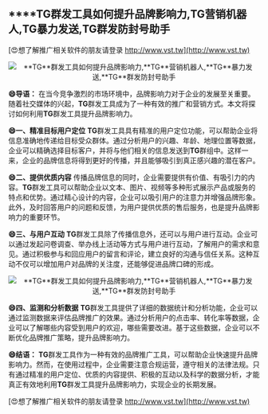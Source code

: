 ## ****TG**群发工具如何提升品牌影响力,**TG**营销机器人,**TG**暴力发送,**TG**群发防封号助手**

[😍想了解推广相关软件的朋友请登录 http://www.vst.tw](http://www.vst.tw)

 <center><img src="https://vst.tw/MP4/tuiguang/png/7.png" alt="**TG**群发工具如何提升品牌影响力,**TG**营销机器人,**TG**暴力发送,**TG**群发防封号助手"></center>

**😄导语：**
在当今竞争激烈的市场环境中，品牌影响力对于企业的发展至关重要。随着社交媒体的兴起，**TG**群发工具成为了一种有效的推广和营销方式。本文将探讨如何利用**TG**群发工具提升品牌影响力。

**😄一、精准目标用户定位**
**TG**群发工具具有精准的用户定位功能，可以帮助企业将信息准确地传递给目标受众群体。通过分析用户的兴趣、年龄、地理位置等数据，企业可以精确选择目标客户，并将与他们相关的信息发送到**TG**群组中。这样一来，企业的品牌信息将得到更好的传播，并且能够吸引到真正感兴趣的潜在客户。

**😄二、提供优质内容**
传播品牌信息的同时，企业需要提供有价值、有吸引力的内容。**TG**群发工具可以帮助企业以文本、图片、视频等多种形式展示产品或服务的特点和优势。通过精心设计的内容，企业可以吸引用户的注意力并增强品牌形象。此外，及时回答用户的问题和反馈，为用户提供优质的售后服务，也是提升品牌影响力的重要环节。

**😄三、与用户互动**
**TG**群发工具除了传播信息外，还可以与用户进行互动。企业可以通过发起问卷调查、举办线上活动等方式与用户进行互动，了解用户的需求和意见。通过积极参与和回应用户的留言和评论，建立良好的沟通与信任关系。这种互动不仅可以增加用户对品牌的关注度，还能够促进品牌口碑的形成。

 <center><img src="https://vst.tw/MP4/tuiguang/png/0.png" alt="**TG**群发工具如何提升品牌影响力,**TG**营销机器人,**TG**暴力发送,**TG**群发防封号助手"></center>

**😄四、监测和分析数据**
**TG**群发工具提供了详细的数据统计和分析功能，企业可以通过监测数据来评估品牌推广的效果。通过分析用户的点击率、转化率等数据，企业可以了解哪些内容受到用户的欢迎，哪些需要改进。基于这些数据，企业可以不断优化品牌推广策略，提升品牌影响力。

**😄结语：**
**TG**群发工具作为一种有效的品牌推广工具，可以帮助企业快速提升品牌影响力。然而，在使用过程中，企业需要注意合规运营，遵守相关的法律法规。只有通过精准的用户定位、优质的内容提供、积极的互动以及科学的数据分析，才能真正有效地利用**TG**群发工具提升品牌影响力，实现企业的长期发展。

[😍想了解推广相关软件的朋友请登录 http://www.vst.tw](http://www.vst.tw)



